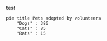test
```mermaid
pie title Pets adopted by volunteers
    "Dogs" : 386
    "Cats" : 85
    "Rats" : 15
```
